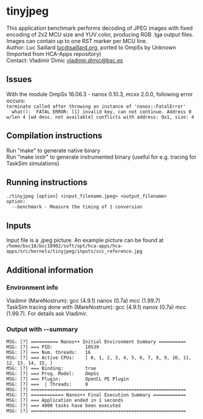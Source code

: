 # tinyjpeg
This application benchmark performs decoding of JPEG images with fixed encoding of 2x2 MCU size and YUV color, producing RGB .tga output files. Images can contain up to one RST marker per MCU line.  
Author: Luc Saillard <luc@saillard.org>, ported to OmpSs by Unknown (Imported from HCA-Apps repository)  
Contact: Vladimir Dimic <vladimir.dimic@bsc.es>  

## Issues
With the module OmpSs 16.06.3 - nanox 0.10.3, mcxx 2.0.0, following error occurs:  
`terminate called after throwing an instance of 'nanos::FatalError'`  
`  what():  FATAL ERROR: [1] invalid key, can not continue. Address 0 w/len 4 [wd desc. not available] conflicts with address: 0x1, size: 4`  

## Compilation instructions
Run "make" to generate native binary  
Run "make instr" to generate instrumented binary (useful for e.g. tracing for TaskSim simulations)  

## Running instructions
`./tinyjpeg [option] <input_filename.jpeg> <output_filename>`  
`option:`  
`  --benchmark - Measure the timing of 1 conversion`  

## Inputs
Input file is a .jpeg picture. An example picture can be found at  
`/home/bsc18/bsc18902/soft/opt/hca-apps/hca-apps/src/kernels/tinyjpeg/inputs/scc_reference.jpg`  

## Additional information
###  Environment info
Vladimir (MareNostrum): gcc (4.9.1) nanox (0.7a) mcc (1.99.7)  
TaskSim tracing done with (MareNostrum): gcc (4.9.1) nanox (0.7a) mcc (1.99.7). For details ask Vladimir.  

### Output with --summary
`MSG: [?] ========== Nanos++ Initial Environment Summary ==========`  
`MSG: [?] === PID:            10539`  
`MSG: [?] === Num. threads:   16`  
`MSG: [?] === Active CPUs:    [ 0, 1, 2, 3, 4, 5, 6, 7, 8, 9, 10, 11, 12, 13, 14, 15, ]`  
`MSG: [?] === Binding:        true`  
`MSG: [?] === Prog. Model:    OmpSs`  
`MSG: [?] === Plugin:         OpenCL PE Plugin`  
`MSG: [?] ===  | Threads:     0`  
`MSG: [?] =========================================================`  
`MSG: [?] ============ Nanos++ Final Execution Summary ============`  
`MSG: [?] === Application ended in 1 seconds`  
`MSG: [?] === 4000 tasks have been executed`  
`MSG: [?] =========================================================`  

